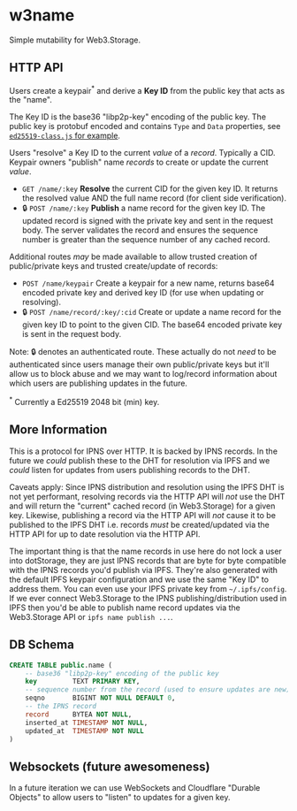 # w3name

Simple mutability for Web3.Storage.

## HTTP API

Users create a keypair<sup>*</sup> and derive a **Key ID** from the public key that acts as the "name".

The Key ID is the base36 "libp2p-key" encoding of the public key. The public key is protobuf encoded and contains `Type` and `Data` properties, see [`ed25519-class.js` for example](https://github.com/libp2p/js-libp2p-crypto/blob/c29c1490bbd25722437fdb36f2f0d1a705f35909/src/keys/ed25519-class.js#L25-L30).

Users "resolve" a Key ID to the current _value_ of a _record_. Typically a CID. Keypair owners "publish" name _records_ to create or update the current _value_.

* `GET /name/:key`
    **Resolve** the current CID for the given key ID. It returns the resolved value AND the full name record (for client side verification).
* 🔒 `POST /name/:key`
    **Publish** a name record for the given key ID. The updated record is signed with the private key and sent in the request body. The server validates the record and ensures the sequence number is greater than the sequence number of any cached record.

Additional routes _may_ be made available to allow trusted creation of public/private keys and trusted create/update of records:

* `POST /name/keypair`
    Create a keypair for a new name, returns base64 encoded private key and derived key ID (for use when updating or resolving).
* 🔒 `POST /name/record/:key/:cid`
    Create or update a name record for the given key ID to point to the given CID. The base64 encoded private key is sent in the request body.

Note: 🔒 denotes an authenticated route. These actually do not _need_ to be authenticated since users manage their own public/private keys but it'll allow us to block abuse and we may want to log/record information about which users are publishing updates in the future.

<sup>*</sup> Currently a Ed25519 2048 bit (min) key.

## More Information

This is a protocol for IPNS over HTTP. It is backed by IPNS records. In the future we _could_ publish these to the DHT for resolution via IPFS and we _could_ listen for updates from users publishing records to the DHT.

Caveats apply: Since IPNS distribution and resolution using the IPFS DHT is not yet performant, resolving records via the HTTP API will _not_ use the DHT and will return the "current" cached record (in Web3.Storage) for a given key. Likewise, publishing a record via the HTTP API will _not_ cause it to be published to the IPFS DHT i.e. records _must_ be created/updated via the HTTP API for up to date resolution via the HTTP API.

The important thing is that the name records in use here do not lock a user into dotStorage, they are just IPNS records that are byte for byte compatible with the IPNS records you'd publish via IPFS. They're also generated with the default IPFS keypair configuration and we use the same "Key ID" to address them. You can even use your IPFS private key from `~/.ipfs/config`. If we ever connect Web3.Storage to the IPNS publishing/distribution used in IPFS then you'd be able to publish name record updates via the Web3.Storage API or `ipfs name publish ...`.

## DB Schema

```sql
CREATE TABLE public.name (
    -- base36 "libp2p-key" encoding of the public key
    key         TEXT PRIMARY KEY,
    -- sequence number from the record (used to ensure updates are new)
    seqno       BIGINT NOT NULL DEFAULT 0,
    -- the IPNS record
    record      BYTEA NOT NULL,
    inserted_at TIMESTAMP NOT NULL,
    updated_at  TIMESTAMP NOT NULL
)
```

## Websockets (future awesomeness)

In a future iteration we can use WebSockets and Cloudflare "Durable Objects" to allow users to "listen" to updates for a given key.
